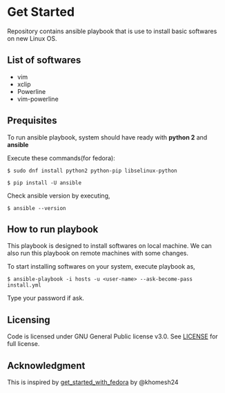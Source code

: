 # Get Started

Repository contains ansible playbook that is use to install basic softwares on new Linux OS.

## List of softwares

- vim
- xclip
- Powerline
- vim-powerline

## Prequisites

To run ansible playbook, system should have ready with **python 2** and **ansible**

Execute these commands(for fedora):

```
$ sudo dnf install python2 python-pip libselinux-python

$ pip install -U ansible
```

Check ansible version by executing,

```
$ ansible --version
```

## How to run playbook

This playbook is designed to install softwares on local machine. We can also run this playbook on remote machines with some changes. 

To start installing softwares on your system, execute playbook as,

```
$ ansible-playbook -i hosts -u <user-name> --ask-become-pass install.yml
```

Type your password if ask.

## Licensing

Code is licensed under GNU General Public license v3.0. See [LICENSE](https://github.com/akshay196/get-started/blob/master/LICENSE) for full license.

## Acknowledgment

This is inspired by [get_started_with_fedora](https://github.com/khomesh24/get_started_with_fedora/) by @khomesh24

